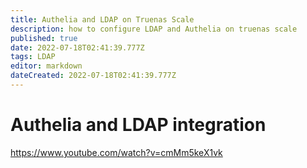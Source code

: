 ```yaml
---
title: Authelia and LDAP on Truenas Scale
description: how to configure LDAP and Authelia on truenas scale
published: true
date: 2022-07-18T02:41:39.777Z
tags: LDAP
editor: markdown
dateCreated: 2022-07-18T02:41:39.777Z
---
```

# Authelia and LDAP integration
https://www.youtube.com/watch?v=cmMm5keX1vk